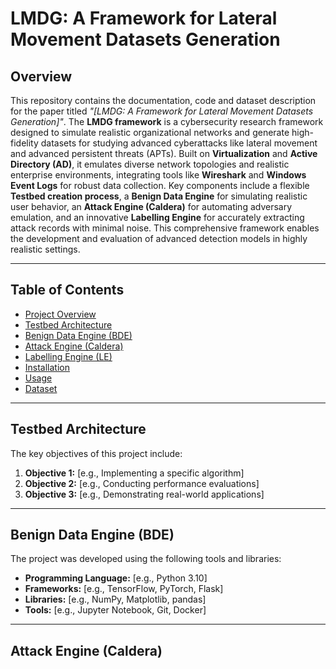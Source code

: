 # LMDG: A Framework for Lateral Movement Datasets Generation

## Overview

This repository contains the documentation, code and dataset description for the paper titled *"[LMDG: A Framework for Lateral Movement Datasets Generation]"*. The **LMDG framework** is a cybersecurity research framework designed to simulate realistic organizational networks and generate high-fidelity datasets for studying advanced cyberattacks like lateral movement and advanced persistent threats (APTs). Built on **Virtualization** and **Active Directory (AD)**, it emulates diverse network topologies and realistic enterprise environments, integrating tools like **Wireshark** and **Windows Event Logs** for robust data collection. Key components include a flexible **Testbed creation process**, a **Benign Data Engine** for simulating realistic user behavior, an **Attack Engine (Caldera)** for automating adversary emulation, and an innovative **Labelling Engine** for accurately extracting attack records with minimal noise. This comprehensive framework enables the development and evaluation of advanced detection models in highly realistic settings. 

---

## Table of Contents
- [Project Overview](#overview)
- [Testbed Architecture](#rtestbed-architecture)
- [Benign Data Engine (BDE)](#Benign-data-engine-(BDE))
- [Attack Engine (Caldera)](#attack-engine)
- [Labelling Engine (LE)](#labelling-engine)
- [Installation](#installation)
- [Usage](#usage)
- [Dataset](#dataset)

---

## Testbed Architecture

The key objectives of this project include:

1. **Objective 1:** [e.g., Implementing a specific algorithm]
2. **Objective 2:** [e.g., Conducting performance evaluations]
3. **Objective 3:** [e.g., Demonstrating real-world applications]

---

## Benign Data Engine (BDE)

The project was developed using the following tools and libraries:

- **Programming Language:** [e.g., Python 3.10]
- **Frameworks:** [e.g., TensorFlow, PyTorch, Flask]
- **Libraries:** [e.g., NumPy, Matplotlib, pandas]
- **Tools:** [e.g., Jupyter Notebook, Git, Docker]

---

## Attack Engine (Caldera)

